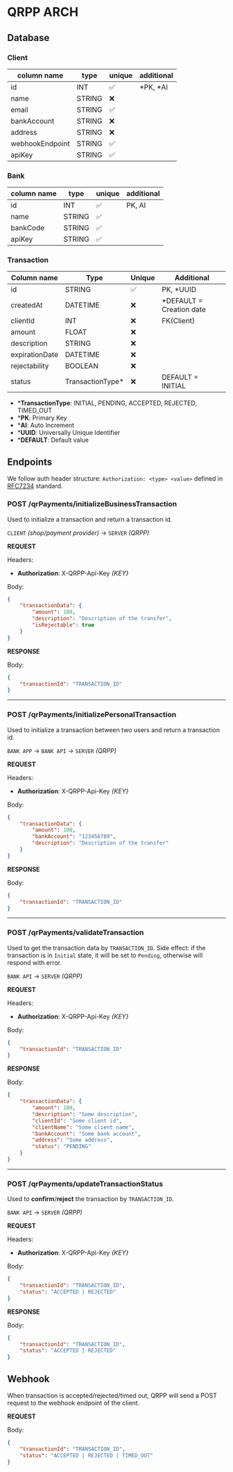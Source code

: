 # QRPP ARCH

## Database

### **Client**

| column name     | type   | unique | additional |
| --------------- | ------ | ------ | ---------- |
| id              | INT    | ✅     | *PK, *AI   |
| name            | STRING | ❌     |            |
| email           | STRING | ✅     |            |
| bankAccount     | STRING | ❌     |            |
| address         | STRING | ❌     |            |
| webhookEndpoint | STRING | ✅     |            |
| apiKey          | STRING | ✅     |            |

### **Bank**

| column name | type   | unique | additional |
| ----------- | ------ | ------ | ---------- |
| id          | INT    | ✅     | PK, AI     |
| name        | STRING | ✅     |            |
| bankCode    | STRING | ✅     |            |
| apiKey      | STRING | ✅     |            |

### **Transaction**

| Column name    | Type              | Unique | Additional                |
| -------------- | ----------------- | ------ | ------------------------- |
| id             | STRING            | ✅     | PK, \*UUID                |
| createdAt      | DATETIME          | ❌     | \*DEFAULT = Creation date |
| clientId       | INT               | ❌     | FK(Client)                |
| amount         | FLOAT             | ❌     |                           |
| description    | STRING            | ❌     |                           |
| expirationDate | DATETIME          | ❌     |                           |
| rejectability  | BOOLEAN           | ❌     |                           |
| status         | TransactionType\* | ❌     | DEFAULT = INITIAL         |

-   \***TransactionType**: INITIAL, PENDING, ACCEPTED, REJECTED, TIMED_OUT
-   \***PK**: Primary Key
-   \***AI**: Auto Increment
-   \***UUID**: Universally Unique Identifier
-   \***DEFAULT**: Default value

## Endpoints

We follow auth header structure: `Authorization: <type> <value>` defined in [RFC7234](https://www.rfc-editor.org/rfc/rfc7235#section-4.2) standard.

### **POST /qrPayments/initializeBusinessTransaction**

Used to initialize a transaction and return a transaction id.

`CLIENT` _(shop/payment provider)_ -> `SERVER` _(QRPP)_

**REQUEST**

Headers:

-   **Authorization**: X-QRPP-Api-Key _{KEY}_

Body:

```json
{
    "transactionData": {
        "amount": 100,
        "description": "Description of the transfer",
        "isRejectable": true
    }
}
```

**RESPONSE**

Body:

```json
{
    "transactionId": "TRANSACTION_ID"
}
```

---

### **POST /qrPayments/initializePersonalTransaction**

Used to initialize a transaction between two users and return a transaction id.

`BANK APP` -> `BANK API` -> `SERVER` _(QRPP)_

**REQUEST**

Headers:

-   **Authorization**: X-QRPP-Api-Key _{KEY}_

Body:

```json
{
    "transactionData": {
        "amount": 100,
        "bankAccount": "123456789",
        "description": "Description of the transfer"
    }
}
```

**RESPONSE**

Body:

```json
{
    "transactionId": "TRANSACTION_ID"
}
```

---

### **POST /qrPayments/validateTransaction**

Used to get the transaction data by `TRANSACTION_ID`.
Side effect: if the transaction is in `Initial` state, it will be set to `Pending`, otherwise will respond with error.

`BANK API` -> `SERVER` _(QRPP)_

**REQUEST**

Headers:

-   **Authorization**: X-QRPP-Api-Key _{KEY}_

Body:

```json
{
    "transactionId": "TRANSACTION_ID"
}
```

**RESPONSE**

Body:

```json
{
    "transactionData": {
        "amount": 100,
        "description": "Some description",
        "clientId": "Some client id",
        "clientName": "Some client name",
        "bankAccount": "Some bank account",
        "address": "Some address",
        "status": "PENDING"
    }
}
```

---

### **POST /qrPayments/updateTransactionStatus**

Used to **confirm**/**reject** the transaction by `TRANSACTION_ID`.

`BANK API` -> `SERVER` _(QRPP)_

**REQUEST**

Headers:

-   **Authorization**: X-QRPP-Api-Key _{KEY}_

Body:

```json
{
    "transactionId": "TRANSACTION_ID",
    "status": "ACCEPTED | REJECTED"
}
```

**RESPONSE**

Body:

```json
{
    "transactionId": "TRANSACTION_ID",
    "status": "ACCEPTED | REJECTED"
}
```

## Webhook

When transaction is accepted/rejected/timed out, QRPP will send a POST request to the webhook endpoint of the client.

**REQUEST**

Body:

```json
{
    "transactionId": "TRANSACTION_ID",
    "status": "ACCEPTED | REJECTED | TIMED_OUT"
}
```

